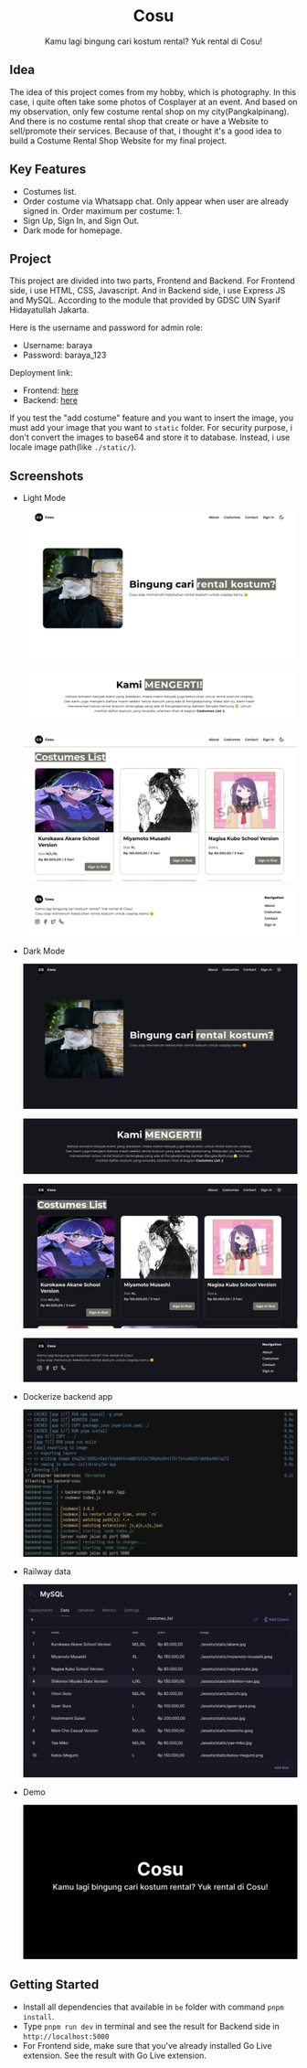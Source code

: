 <div align="center">
  <h1>Cosu</h1>
  <p>Kamu lagi bingung cari kostum rental? Yuk rental di Cosu!</p>
</div>

## Idea

The idea of this project comes from my hobby, which is photography. In this case, i quite often take some photos of Cosplayer at an event. And based on my observation, only few costume rental shop on my city(Pangkalpinang). And there is no costume rental shop that create or have a Website to sell/promote their services. Because of that, i thought it's a good idea to build a Costume Rental Shop Website for my final project.

## Key Features

- Costumes list.
- Order costume via Whatsapp chat. Only appear when user are already signed in. Order maximum per costume: 1.
- Sign Up, Sign In, and Sign Out.
- Dark mode for homepage.

## Project

This project are divided into two parts, Frontend and Backend. For Frontend side, i use HTML, CSS, Javascript. And in Backend side, i use Express JS and MySQL. According to the module that provided by GDSC UIN Syarif Hidayatullah Jakarta.

Here is the username and password for admin role:

- Username: baraya
- Password: baraya_123

Deployment link:

- Frontend: [here](https://cosu-6qh.pages.dev)
- Backend: [here](https://backend-cosu.vercel.app)

If you test the "add costume" feature and you want to insert the image, you must add your image that you want to `static` folder. For security purpose, i don't convert the images to base64 and store it to database. Instead, i use locale image path(like `./static/`).

## Screenshots

- Light Mode

  ![Image 1](./static/Screenshot%20from%202024-02-12%2012-10-11.png)

  ![Image 2](./static/Screenshot%20from%202024-02-12%2012-10-24.png)

  ![Image 3](./static/Screenshot%20from%202024-02-12%2012-10-43.png)

  ![Image 4](./static/Screenshot%20from%202024-02-12%2012-10-56.png)

- Dark Mode

  ![Image 5](./static/Screenshot%20from%202024-02-12%2014-23-41.png)

  ![Image 6](./static/Screenshot%20from%202024-02-12%2014-27-08.png)

  ![Image 7](./static/Screenshot%20from%202024-02-12%2014-27-28.png)

  ![Image 8](./static/Screenshot%20from%202024-02-12%2014-27-36.png)

- Dockerize backend app

  ![Image 1](./static/Screenshot%20from%202024-02-12%2022-57-09.png)

- Railway data

  ![Image 1](./static/Screenshot%20from%202024-02-12%2023-21-44.png)

- Demo

  [![Video](./fe/assets/static/opengraph.png)](https://streamable.com/kbd6g2)

## Getting Started

- Install all dependencies that available in `be` folder with command `pnpm install`.
- Type `pnpm run dev` in terminal and see the result for Backend side in `http://localhost:5000`
- For Frontend side, make sure that you've already installed Go Live extension. See the result with Go Live extension.

